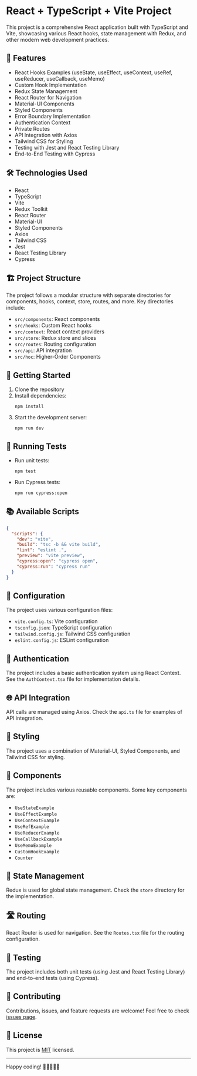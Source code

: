 # React + TypeScript + Vite Project

This project is a comprehensive React application built with TypeScript and Vite, showcasing various React hooks, state management with Redux, and other modern web development practices.

## 🚀 Features

- React Hooks Examples (useState, useEffect, useContext, useRef, useReducer, useCallback, useMemo)
- Custom Hook Implementation
- Redux State Management
- React Router for Navigation
- Material-UI Components
- Styled Components
- Error Boundary Implementation
- Authentication Context
- Private Routes
- API Integration with Axios
- Tailwind CSS for Styling
- Testing with Jest and React Testing Library
- End-to-End Testing with Cypress

## 🛠️ Technologies Used

- React
- TypeScript
- Vite
- Redux Toolkit
- React Router
- Material-UI
- Styled Components
- Axios
- Tailwind CSS
- Jest
- React Testing Library
- Cypress

## 🏗️ Project Structure

The project follows a modular structure with separate directories for components, hooks, context, store, routes, and more. Key directories include:

- `src/components`: React components
- `src/hooks`: Custom React hooks
- `src/context`: React context providers
- `src/store`: Redux store and slices
- `src/routes`: Routing configuration
- `src/api`: API integration
- `src/hoc`: Higher-Order Components

## 🚀 Getting Started

1. Clone the repository
2. Install dependencies:
   ```
   npm install
   ```
3. Start the development server:
   ```
   npm run dev
   ```

## 🧪 Running Tests

- Run unit tests:
  ```
  npm test
  ```
- Run Cypress tests:
  ```
  npm run cypress:open
  ```

## 📚 Available Scripts

```json
{
  "scripts": {
    "dev": "vite",
    "build": "tsc -b && vite build",
    "lint": "eslint .",
    "preview": "vite preview",
    "cypress:open": "cypress open",
    "cypress:run": "cypress run"
  }
}
```

## 🔧 Configuration

The project uses various configuration files:

- `vite.config.ts`: Vite configuration
- `tsconfig.json`: TypeScript configuration
- `tailwind.config.js`: Tailwind CSS configuration
- `eslint.config.js`: ESLint configuration

## 🔐 Authentication

The project includes a basic authentication system using React Context. See the `AuthContext.tsx` file for implementation details.

## 🌐 API Integration

API calls are managed using Axios. Check the `api.ts` file for examples of API integration.

## 🎨 Styling

The project uses a combination of Material-UI, Styled Components, and Tailwind CSS for styling.

## 🧩 Components

The project includes various reusable components. Some key components are:

- `UseStateExample`
- `UseEffectExample`
- `UseContextExample`
- `UseRefExample`
- `UseReducerExample`
- `UseCallbackExample`
- `UseMemoExample`
- `CustomHookExample`
- `Counter`

## 🔄 State Management

Redux is used for global state management. Check the `store` directory for the implementation.

## 🛣️ Routing

React Router is used for navigation. See the `Routes.tsx` file for the routing configuration.

## 🧪 Testing

The project includes both unit tests (using Jest and React Testing Library) and end-to-end tests (using Cypress).

## 🤝 Contributing

Contributions, issues, and feature requests are welcome! Feel free to check [issues page](https://github.com/yourusername/your-repo-name/issues).

## 📝 License

This project is [MIT](https://choosealicense.com/licenses/mit/) licensed.

---

Happy coding! 🚀👨‍💻👩‍💻